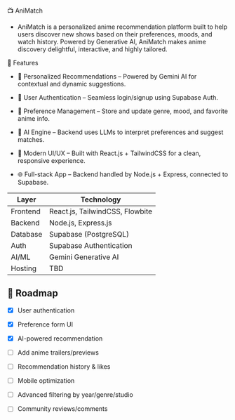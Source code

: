 📺 AniMatch
- AniMatch is a personalized anime recommendation platform built to help users discover new shows based on their preferences, moods, and watch history. Powered by Generative AI, AniMatch makes anime discovery delightful, interactive, and highly tailored.

🌟 Features
- 🎯 Personalized Recommendations – Powered by Gemini AI for contextual and dynamic suggestions.

- 👤 User Authentication – Seamless login/signup using Supabase Auth.

- 💾 Preference Management – Store and update genre, mood, and favorite anime info.

- 🧠 AI Engine – Backend uses LLMs to interpret preferences and suggest matches.

- 🧪 Modern UI/UX – Built with React.js + TailwindCSS for a clean, responsive experience.

- 🌐 Full-stack App – Backend handled by Node.js + Express, connected to Supabase.

| Layer    | Technology                           |
| -------- | ------------------------------------ |
| Frontend | React.js, TailwindCSS, Flowbite      |
| Backend  | Node.js, Express.js                  |
| Database | Supabase (PostgreSQL)                |
| Auth     | Supabase Authentication              |
| AI/ML    | Gemini Generative AI                 |
| Hosting  | TBD                                  |


## 🚀 Roadmap

- [x] User authentication  
- [x] Preference form UI  
- [x] AI-powered recommendation  
- [ ] Add anime trailers/previews  
- [ ] Recommendation history & likes  
- [ ] Mobile optimization  
- [ ] Advanced filtering by year/genre/studio  
- [ ] Community reviews/comments  

